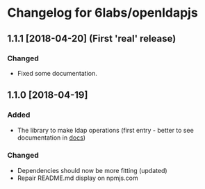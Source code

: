 # Changelog for 6labs/openldapjs

## 1.1.1 [2018-04-20] (First 'real'  release)
### Changed
* Fixed some documentation.

## 1.1.0 [2018-04-19]
### Added
* The library to make ldap operations (first entry - better to see documentation in [docs](./docs))

### Changed
* Dependencies should now be more fitting (updated)
* Repair README.md display on npmjs.com

